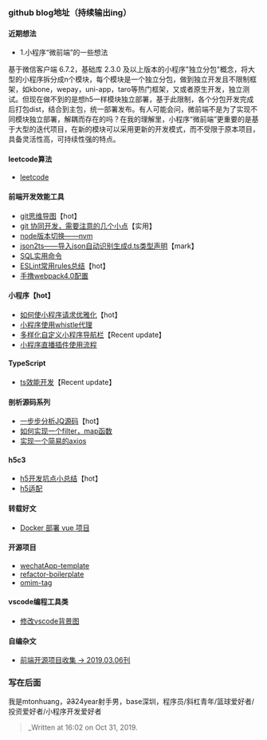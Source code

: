 ### github blog地址（持续输出ing）

#### 近期想法
- 1.小程序“微前端”的一些想法

基于微信客户端 6.7.2，基础库 2.3.0 及以上版本的小程序"独立分包"概念，将大型的小程序拆分成n个模块，每个模块是一个独立分包，做到独立开发且不限制框架，如kbone，wepay，uni-app，taro等热门框架，又或者原生开发，独立测试。但现在做不到的是想h5一样模块独立部署，基于此限制，各个分包开发完成后打包dist，结合到主包，统一部署发布。有人可能会问，微前端不是为了实现不同模块独立部署，解耦而存在的吗？在我的理解里，小程序“微前端”更重要的是基于大型的迭代项目，在新的模块可以采用更新的开发模式，而不受限于原本项目，具备灵活性高，可持续性强的特点。
#### leetcode算法
- [leetcode](https://github.com/mtonhuang/blog/issues/24)

#### 前端开发效能工具
- [git思维导图](https://github.com/mtonhuang/bolg/tree/master/git_mindMap)【hot】
- [git 协同开发，需要注意的几个小点](https://github.com/mtonhuang/blog/issues/13)【实用】
- [node版本切换——nvm](https://github.com/mtonhuang/blog/issues/23)
- [json2ts——导入json自动识别生成d.ts类型声明](http://json2ts.com/)【mark】
- [SQL实用命令](https://github.com/mtonhuang/blog/blob/master/images/SQL.png)
- [ESLint常用rules总结](https://github.com/mtonhuang/blog/issues/21)【hot】
- [手撸webpack4.0配置](https://github.com/mtonhuang/Multiple-page-boilerplate)

#### 小程序【hot】
- [如何使小程序请求优雅化](https://github.com/mtonhuang/blog/issues/14)【hot】
- [小程序使用whistle代理](https://github.com/mtonhuang/blog/issues/15)
- [多样化自定义小程序导航栏](https://github.com/mtonhuang/blog/issues/16)【Recent update】
- [小程序直播插件使用流程](https://github.com/mtonhuang/blog/issues/22)

#### TypeScript
- [ts效能开发](https://github.com/mtonhuang/blog/issues/17)【Recent update】
  
#### 剖析源码系列
- [一步步分析JQ源码](https://github.com/mtonhuang/blog/issues/18)【hot】
- [如何实现一个filter，map函数](https://github.com/mtonhuang/blog/issues/12)
- [实现一个简易的axios](https://github.com/mtonhuang/blog/issues/26)

#### h5c3
- [h5开发坑点小总结](https://github.com/mtonhuang/blog/issues/19)【hot】
- [h5适配](https://github.com/mtonhuang/blog/issues/20)

#### 转载好文
- [Docker 部署 vue 项目](https://juejin.cn/post/6844903837774397447#comment)

#### 开源项目
- [wechatApp-template](https://github.com/mtonhuang/wechatApp-template)
- [refactor-boilerplate](https://github.com/mtonhuang/refactor-boilerplate)
- [omim-tag](https://github.com/Tencent/omi/tree/master/packages/omim/src/tag)

#### vscode编程工具类
- [修改vscode背景图](https://github.com/mtonhuang/blog/tree/master/vscode/background)

#### 自编杂文
- [前端开源项目收集 -> 2019.03.06刊](https://github.com/mtonhuang/bolg/tree/master/collect)

### 写在后面

我是mtonhuang，~~23~~24year射手男，base深圳，程序员/斜杠青年/篮球爱好者/投资爱好者/小程序开发爱好者

> _Written at 16:02 on Oct 31, 2019.

